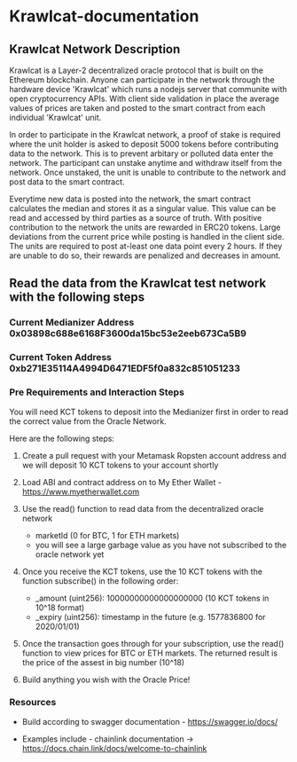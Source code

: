 # Krawlcat-documentation

## Krawlcat Network Description 

Krawlcat is a Layer-2 decentralized oracle protocol that is built on the Ethereum blockchain. Anyone can participate in the network through the hardware device 'Krawlcat' which runs a nodejs server that communite with open cryptocurrency APIs. With client side validation in place the average values of prices are taken and posted to the smart contract from each individual 'Krawlcat' unit.

In order to participate in the Krawlcat network, a proof of stake is required where the unit holder is asked to deposit 5000 tokens before contributing data to the network. This is to prevent arbitary or polluted data enter the network. The participant can unstake anytime and withdraw itself from the network. Once unstaked, the unit is unable to contribute to the network and post data to the smart contract.

Everytime new data is posted into the network, the smart contract calculates the median and stores it as a singular value. This value can be read and accessed by third parties as a source of truth. With positive contribution to the network the units are rewarded in ERC20 tokens. Large deviations from the current price while posting is handled in the client side. The units are required to post at-least one data point every 2 hours. If they are unable to do so, their rewards are penalized and decreases in amount.

## Read the data from the Krawlcat test network with the following steps

### Current Medianizer Address 0x03898c688e6168F3600da15bc53e2eeb673Ca5B9

### Current Token Address 0xb271E35114A4994D6471EDF5f0a832c851051233

### Pre Requirements and Interaction Steps 

 You will need KCT tokens to deposit into the Medianizer first in order to read the correct value from the Oracle Network. 
 
 Here are the following steps:

1. Create a pull request with your Metamask Ropsten account address and we will deposit 10 KCT tokens to your account shortly

2.  Load ABI and contract address on to My Ether Wallet - https://www.myetherwallet.com

3. Use the read() function to read data from the decentralized oracle network
    -  marketId (0 for BTC, 1 for ETH markets)
    -  you will see a large garbage value as you have not subscribed to the oracle network yet

4.  Once you receive the KCT tokens, use the 10 KCT tokens with the function subscribe() in the following order:
    - _amount (uint256): 10000000000000000000 (10 KCT tokens in 10^18 format)
    - _expiry (uint256): timestamp in the future (e.g. 1577836800 for 2020/01/01)

3. Once the transaction goes through for your subscription, use the read() function to view prices for BTC or ETH markets. The returned result is the price of the assest in big number (10^18)

4. Build anything you wish with the Oracle Price! 


### Resources 

* Build according to swagger documentation - https://swagger.io/docs/

* Examples include - chainlink documentation -> https://docs.chain.link/docs/welcome-to-chainlink
    



